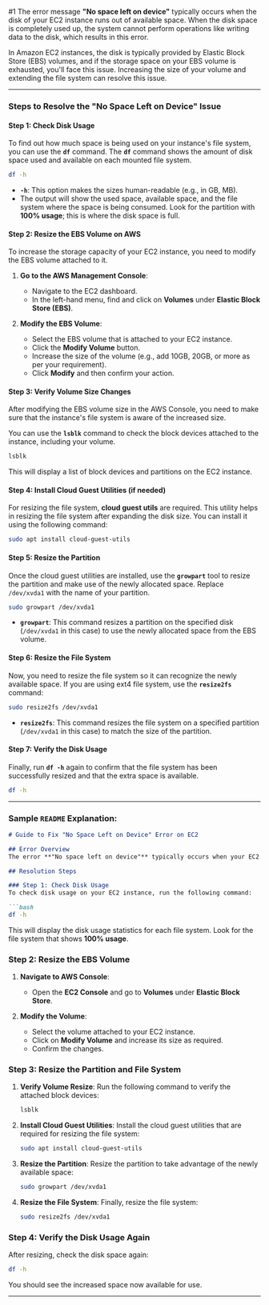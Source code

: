 #1 The error message **"No space left on device"** typically occurs when the disk of your EC2 instance runs out of available space. When the disk space is completely used up, the system cannot perform operations like writing data to the disk, which results in this error.

In Amazon EC2 instances, the disk is typically provided by Elastic Block Store (EBS) volumes, and if the storage space on your EBS volume is exhausted, you'll face this issue. Increasing the size of your volume and extending the file system can resolve this issue.

---

### Steps to Resolve the "No Space Left on Device" Issue

#### Step 1: Check Disk Usage
To find out how much space is being used on your instance's file system, you can use the **`df`** command. The **`df`** command shows the amount of disk space used and available on each mounted file system.

```bash
df -h
```

- **`-h`**: This option makes the sizes human-readable (e.g., in GB, MB).
- The output will show the used space, available space, and the file system where the space is being consumed. Look for the partition with **100% usage**; this is where the disk space is full.

#### Step 2: Resize the EBS Volume on AWS
To increase the storage capacity of your EC2 instance, you need to modify the EBS volume attached to it.

1. **Go to the AWS Management Console**:
   - Navigate to the EC2 dashboard.
   - In the left-hand menu, find and click on **Volumes** under **Elastic Block Store (EBS)**.

2. **Modify the EBS Volume**:
   - Select the EBS volume that is attached to your EC2 instance.
   - Click the **Modify Volume** button.
   - Increase the size of the volume (e.g., add 10GB, 20GB, or more as per your requirement).
   - Click **Modify** and then confirm your action.

#### Step 3: Verify Volume Size Changes

After modifying the EBS volume size in the AWS Console, you need to make sure that the instance's file system is aware of the increased size. 

You can use the **`lsblk`** command to check the block devices attached to the instance, including your volume.

```bash
lsblk
```

This will display a list of block devices and partitions on the EC2 instance.

#### Step 4: Install Cloud Guest Utilities (if needed)

For resizing the file system, **cloud guest utils** are required. This utility helps in resizing the file system after expanding the disk size. You can install it using the following command:

```bash
sudo apt install cloud-guest-utils
```

#### Step 5: Resize the Partition
Once the cloud guest utilities are installed, use the **`growpart`** tool to resize the partition and make use of the newly allocated space. Replace `/dev/xvda1` with the name of your partition.

```bash
sudo growpart /dev/xvda1
```

- **`growpart`**: This command resizes a partition on the specified disk (`/dev/xvda1` in this case) to use the newly allocated space from the EBS volume.

#### Step 6: Resize the File System

Now, you need to resize the file system so it can recognize the newly available space. If you are using ext4 file system, use the **`resize2fs`** command:

```bash
sudo resize2fs /dev/xvda1
```

- **`resize2fs`**: This command resizes the file system on a specified partition (`/dev/xvda1` in this case) to match the size of the partition.

#### Step 7: Verify the Disk Usage

Finally, run **`df -h`** again to confirm that the file system has been successfully resized and that the extra space is available.

```bash
df -h
```

---

### Sample `README` Explanation:

```markdown
# Guide to Fix "No Space Left on Device" Error on EC2

## Error Overview
The error **"No space left on device"** typically occurs when your EC2 instance's disk space is completely used. This means that there is no free space left for new data to be written to the disk, causing various processes to fail.

## Resolution Steps

### Step 1: Check Disk Usage
To check disk usage on your EC2 instance, run the following command:

```bash
df -h
```

This will display the disk usage statistics for each file system. Look for the file system that shows **100% usage**.

### Step 2: Resize the EBS Volume
1. **Navigate to AWS Console**:
   - Open the **EC2 Console** and go to **Volumes** under **Elastic Block Store**.
   
2. **Modify the Volume**:
   - Select the volume attached to your EC2 instance.
   - Click on **Modify Volume** and increase its size as required.
   - Confirm the changes.

### Step 3: Resize the Partition and File System
1. **Verify Volume Resize**:
   Run the following command to verify the attached block devices:

   ```bash
   lsblk
   ```

2. **Install Cloud Guest Utilities**:
   Install the cloud guest utilities that are required for resizing the file system:

   ```bash
   sudo apt install cloud-guest-utils
   ```

3. **Resize the Partition**:
   Resize the partition to take advantage of the newly available space:

   ```bash
   sudo growpart /dev/xvda1
   ```

4. **Resize the File System**:
   Finally, resize the file system:

   ```bash
   sudo resize2fs /dev/xvda1
   ```

### Step 4: Verify the Disk Usage Again
After resizing, check the disk space again:

```bash
df -h
```

You should see the increased space now available for use.

---

